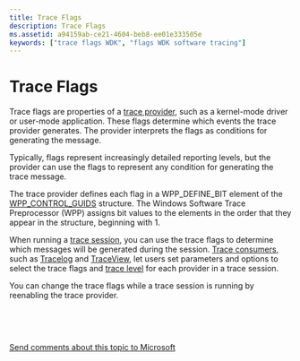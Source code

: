 ```yaml
---
title: Trace Flags
description: Trace Flags
ms.assetid: a94159ab-ce21-4604-beb8-ee01e333505e
keywords: ["trace flags WDK", "flags WDK software tracing"]
---
```


# Trace Flags


Trace flags are properties of a [trace provider](trace-provider.md), such as a kernel-mode driver or user-mode application. These flags determine which events the trace provider generates. The provider interprets the flags as conditions for generating the message.

Typically, flags represent increasingly detailed reporting levels, but the provider can use the flags to represent any condition for generating the trace message.

The trace provider defines each flag in a WPP\_DEFINE\_BIT element of the [WPP\_CONTROL\_GUIDS](https://msdn.microsoft.com/library/windows/hardware/ff556186) structure. The Windows Software Trace Preprocessor (WPP) assigns bit values to the elements in the order that they appear in the structure, beginning with 1.

When running a [trace session](trace-session.md), you can use the trace flags to determine which messages will be generated during the session. [Trace consumers](trace-consumer.md), such as [Tracelog](tracelog.md) and [TraceView](traceview.md), let users set parameters and options to select the trace flags and [trace level](trace-level.md) for each provider in a trace session.

You can change the trace flags while a trace session is running by reenabling the trace provider.

 

 

[Send comments about this topic to Microsoft](mailto:wsddocfb@microsoft.com?subject=Documentation%20feedback%20[devtest\devtest]:%20Trace%20Flags%20%20RELEASE:%20%2811/17/2016%29&body=%0A%0APRIVACY%20STATEMENT%0A%0AWe%20use%20your%20feedback%20to%20improve%20the%20documentation.%20We%20don't%20use%20your%20email%20address%20for%20any%20other%20purpose,%20and%20we'll%20remove%20your%20email%20address%20from%20our%20system%20after%20the%20issue%20that%20you're%20reporting%20is%20fixed.%20While%20we're%20working%20to%20fix%20this%20issue,%20we%20might%20send%20you%20an%20email%20message%20to%20ask%20for%20more%20info.%20Later,%20we%20might%20also%20send%20you%20an%20email%20message%20to%20let%20you%20know%20that%20we've%20addressed%20your%20feedback.%0A%0AFor%20more%20info%20about%20Microsoft's%20privacy%20policy,%20see%20http://privacy.microsoft.com/default.aspx. "Send comments about this topic to Microsoft")





